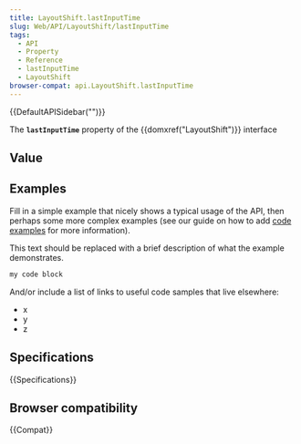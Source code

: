 ```yaml
---
title: LayoutShift.lastInputTime
slug: Web/API/LayoutShift/lastInputTime
tags:
  - API
  - Property
  - Reference
  - lastInputTime
  - LayoutShift
browser-compat: api.LayoutShift.lastInputTime
---
```

{{DefaultAPISidebar("")}}

The **`lastInputTime`** property of the {{domxref("LayoutShift")}} interface 

## Value



## Examples

Fill in a simple example that nicely shows a typical usage of the API, then perhaps some more complex examples (see our guide on how to add [code examples](/en-US/docs/MDN/Contribute/Structures/Code_examples) for more information).

This text should be replaced with a brief description of what the example demonstrates.

```js
my code block
```

And/or include a list of links to useful code samples that live elsewhere:

*   x
*   y
*   z

## Specifications

{{Specifications}}

## Browser compatibility

{{Compat}}


